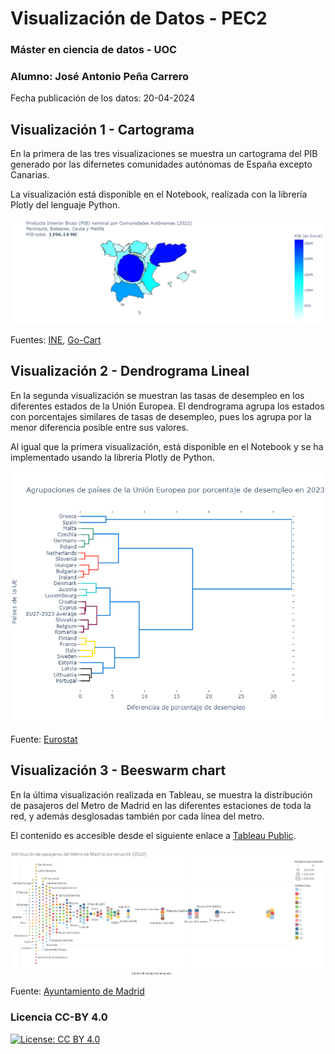 # Visualización de Datos - PEC2
### Máster en ciencia de datos - UOC
### Alumno: José Antonio Peña Carrero

Fecha publicación de los datos: 20-04-2024

## Visualización 1 - Cartograma

En la primera de las tres visualizaciones se muestra un cartograma del PIB generado por las difernetes comunidades autónomas de España excepto Canarias.

La visualización está disponible en el Notebook, realizada con la librería Plotly del lenguaje Python.

![Cartograma](img/vdatos_pec2_v1.png)

Fuentes: [INE](https://www.ine.es/dyngs/INEbase/es/operacion.htm?c=Estadistica_C&cid=1254736167628&menu=resultados&idp=1254735576581), [Go-Cart](https://go-cart.io/cart/6vd6kp7psf5siatewp42meli3ehmcc2e)

## Visualización 2 - Dendrograma Lineal

En la segunda visualización se muestran las tasas de desempleo en los diferentes estados de la Unión Europea.
El dendrograma agrupa los estados con porcentajes similares de tasas de desempleo, pues los agrupa por la menor diferencia posible entre sus valores.

Al igual que la primera visualización, está disponible en el Notebook y se ha implementado usando la librería Plotly de Python.

![Dendrograma](img/vdatos_pec2_v2.png)

Fuente: [Eurostat](https://ec.europa.eu/eurostat/databrowser/view/UNE_RT_M__custom_10981417/default/table?lang=en)

## Visualización 3 - Beeswarm chart

En la última visualización realizada en Tableau, se muestra la distribución de pasajeros del Metro de Madrid en las diferentes estaciones de toda la red, y además desglosadas también por cada línea del metro.

El contenido es accesible desde el siguiente enlace a [Tableau Public](https://public.tableau.com/views/DistribucinmensualdepasajerosenelMetrodeMadridmedia2022/Hoja1?:language=es-ES&:sid=&:display_count=n&:origin=viz_share_link).

![Beeswarm Chart](img/vdatos_pec2_v3.png)

Fuente: [Ayuntamiento de Madrid](https://www.madrid.es/portales/munimadrid/es/Inicio/El-Ayuntamiento/Estadistica/Areas-de-informacion-estadistica/Trafico-transportes-y-comunicaciones/Transportes/E-M-T-y-Metro-de-Madrid/?vgnextfmt=default&vgnextoid=0c9ef2cb6e5d9210VgnVCM1000000b205a0aRCRD&vgnextchannel=4b49f9b50632a210VgnVCM1000000b205a0aRCRD)


### Licencia CC-BY 4.0

[![License: CC BY 4.0](https://img.shields.io/badge/License-CC_BY_4.0-lightgrey.svg)](https://creativecommons.org/licenses/by/4.0/)

